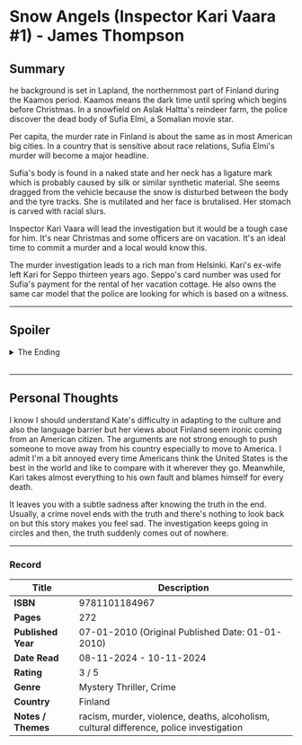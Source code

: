# Snow Angels (Inspector Kari Vaara #1) - James Thompson

## Summary
he background is set in Lapland, the northernmost part of Finland during the Kaamos period. Kaamos means the dark time until spring which begins before Christmas. In a snowfield on Aslak Haltta's reindeer farm, the police discover the dead body of Sufia Elmi, a Somalian movie star.

Per capita, the murder rate in Finland is about the same as in most American big cities. In a country that is sensitive about race relations, Sufia Elmi's murder will become a major headline. 

Sufia's body is found in a naked state and her neck has a ligature mark which is probably caused by silk or similar synthetic material. She seems dragged from the vehicle because the snow is disturbed between the body and the tyre tracks. She is mutilated and her face is brutalised. Her stomach is carved with racial slurs. 

Inspector Kari Vaara will lead the investigation but it would be a tough case for him. It's near Christmas and some officers are on vacation. It's an ideal time to commit a murder and a local would know this. 

The murder investigation leads to a rich man from Helsinki. Kari's ex-wife left Kari for Seppo thirteen years ago. Seppo's card number was used for Sufia's payment for the rental of her vacation cottage. He also owns the same car model that the police are looking for which is based on a witness. 
<br>

***

## Spoiler
<details>
  <summary>The Ending</summary>

- The suspect shifts to a rich man's son who is registered as a sex offender. He admits that he had sex with Sufia several times and even paid her for it.
- Kari's best friend's son Heikki committed suicide and left a suicide note mentioning that someone forced him to do it. This requires an investigation into whether Heikki was involved in Sufia's murder.
- The teardrop on Sufia belongs to Heikki's DNA, which means he was present at the murder scene.
- Heli is dead. Someone set her on fire.
- Valtteri confessed to Kari that he killed Heli. After Heli and Heikki killed Sufia, Heikki told his father everything. Heli seduced Heikki and made him kill Sufia. She uses religion to convince Heikki that Sufia is a sinner and he's doing what God wants him to do. Valterri killed Heli because of his son's suicide. Valtteri shoots himself after he reveals the truth to Kari.
</details>
<br>

***

## Personal Thoughts
I know I should understand Kate's difficulty in adapting to the culture and also the language barrier but her views about Finland seem ironic coming from an American citizen. The arguments are not strong enough to push someone to move away from his country especially to move to America. I admit I'm a bit annoyed every time Americans think the United States is the best in the world and like to compare with it wherever they go. Meanwhile, Kari takes almost everything to his own fault and blames himself for every death. 

It leaves you with a subtle sadness after knowing the truth in the end. Usually, a crime novel ends with the truth and there's nothing to look back on but this story makes you feel sad. The investigation keeps going in circles and then, the truth suddenly comes out of nowhere.
<br>

***

### Record
| Title | Description |
| -- | -- |
| **ISBN** | 9781101184967 |
| **Pages** | 272 |
| **Published Year** | 07-01-2010 (Original Published Date: 01-01-2010) |
| **Date Read** | 08-11-2024 - 10-11-2024 |
| **Rating** | 3 / 5 |
| **Genre** | Mystery Thriller, Crime |
| **Country** | Finland |
| **Notes / Themes** | racism, murder, violence, deaths, alcoholism, cultural difference, police investigation | 
